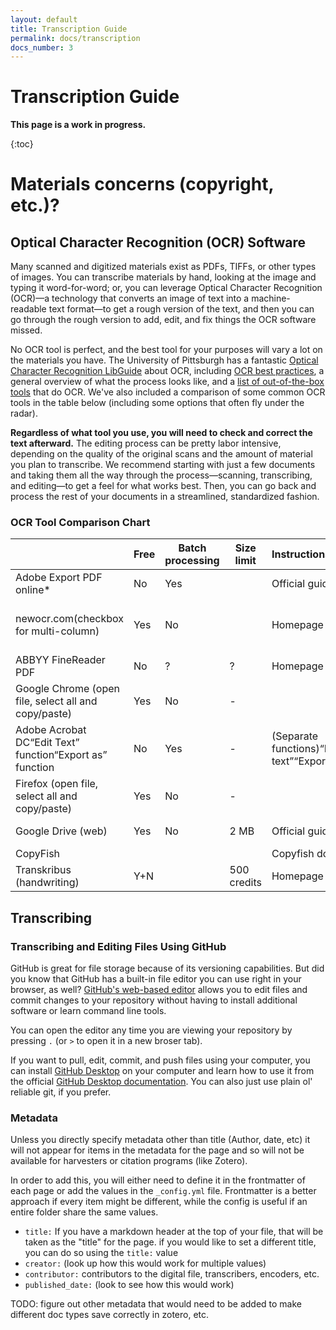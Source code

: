 ```yaml
---
layout: default
title: Transcription Guide
permalink: docs/transcription
docs_number: 3
---
```


# Transcription Guide

**This page is a work in progress.**

{:toc}

# Materials concerns (copyright, etc.)?

## Optical Character Recognition (OCR) Software

Many scanned and digitized materials exist as PDFs, TIFFs, or other types of images. You can transcribe materials by hand, looking at the image and typing it word-for-word; or, you can leverage Optical Character Recognition (OCR)—a technology that converts an image of text into a machine-readable text format—to get a rough version of the text, and then you can go through the rough version to add, edit, and fix things the OCR software missed. 

No OCR tool is perfect, and the best tool for your purposes will vary a lot on the materials you have. The University of Pittsburgh has a fantastic [Optical Character Recognition LibGuide](https://pitt.libguides.com/ocr/intro) about OCR, including [OCR best practices](https://pitt.libguides.com/ocr/bestpractices), a general overview of what the process looks like, and a [list of out-of-the-box tools](https://pitt.libguides.com/ocr/outoftheboxtools) that do OCR. We've also included a comparison of some common OCR tools in the table below (including some options that often fly under the radar).

**Regardless of what tool you use, you will need to check and correct the text afterward.** The editing process can be pretty labor intensive, depending on the quality of the original scans and the amount of material you plan to transcribe. We recommend starting with just a few documents and taking them all the way through the process—scanning, transcribing, and editing—to get a feel for what works best. Then, you can go back and process the rest of your documents in a streamlined, standardized fashion.

### OCR Tool Comparison Chart
|  | Free | Batch processing | Size limit | Instructions/guides | Example output (original doc here) |
| --- | --- | --- | --- | --- | --- |
| Adobe Export PDF online* | No | Yes |  | Official guide | ocr-adobeweb.docx |
| newocr.com(checkbox for multi-column) | Yes | No |  | Homepage | ocr-newocr.dococr-newocr.txt (Plain text option) |
| ABBYY FineReader PDF | No | ? | ? | Homepage | Requires signup |
| Google Chrome (open file, select all and copy/paste) | Yes | No | - |  | ocr-chromecopy.docx |
| Adobe Acrobat DC“Edit Text” function“Export as” function | No | Yes | - | (Separate functions)“Edit text”“Export as” | ocr-adobeedit.docxocr-adobeexport.docx |
| Firefox (open file, select all and copy/paste) | Yes | No | - |  | ocr-firefoxcopy.docx |
| Google Drive (web) | Yes | No | 2 MB | Official guide | ocr-googledrive.docx |
| CopyFish |  |  |  | Copyfish docs |  |
| Transkribus (handwriting) | Y+N |  | 500 credits | Homepage | Requires signup |

## Transcribing 

### Transcribing and Editing Files Using GitHub

GitHub is great for file storage because of its versioning capabilities. But did you know that GitHub has a built-in file editor you can use right in your browser, as well? [GitHub's web-based editor](https://docs.github.com/en/codespaces/the-githubdev-web-based-editor#opening-the-githubdev-editor) allows you to edit files and commit changes to your repository without having to install additional software or learn command line tools.

You can open the editor any time you are viewing your repository by pressing `.` (or `>` to open it in a new broser tab).

If you want to pull, edit, commit, and push files using your computer, you can install [GitHub Desktop](https://desktop.github.com/download/) on your computer and learn how to use it from the official [GitHub Desktop documentation](https://docs.github.com/en/desktop). You can also just use plain ol' reliable git, if you prefer.

### Metadata

Unless you directly specify metadata other than title (Author, date, etc) it will not appear for items in the metadata for the page and so will not be available for harvesters or citation programs (like Zotero).

In order to add this, you will either need to define it in the frontmatter of each page or add the values in the `_config.yml` file. Frontmatter is a better approach if every item might be different, while the config is useful if an entire folder share the same values. 

- `title:` If you have a markdown header at the top of your file, that will be taken as the "title" for the page. if you would like to set a different title, you can do so using the `title:` value
- `creator:` (look up how this would work for multiple values)
- `contributor:` contributors to the digital file, transcribers, encoders, etc.
- `published_date:` (look to see how this would work)

TODO: figure out other metadata that would need to be added to make different doc types save correctly in zotero, etc.